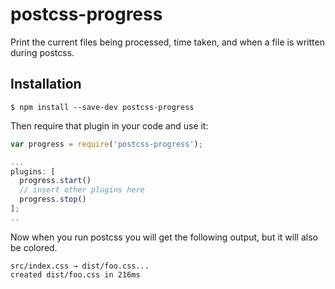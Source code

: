 # postcss-progress

Print the current files being processed, time taken, and when a file is written during postcss.

## Installation

```
$ npm install --save-dev postcss-progress
```

Then require that plugin in your code and use it:

```js
var progress = require('postcss-progress');

...
plugins: [
  progress.start()
  // insert other plugins here
  progress.stop()
];
..

```

Now when you run postcss you will get the following output, but it will also be colored.

```
src/index.css → dist/foo.css...
created dist/foo.css in 216ms
```
